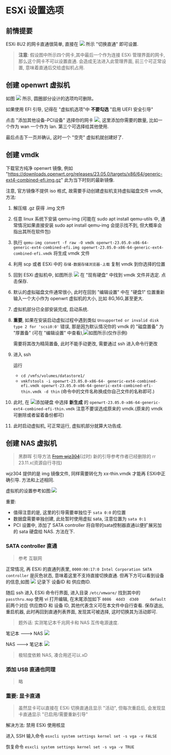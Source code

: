 # ESXi 设置选项
## 前情提要
ESXi 8U2 的网卡直通很简单, 直接在 ![](./img/0.png) 所示 "切换直通" 即可设置.

> **注意**: 假设图中所示四个网卡,其中最后一个作为连接 ESXi 管理界面的网卡, 那么这个网卡不可以设置直通. 会造成无法进入此管理界面, 前三个可正常设置, 意味着直通后交给虚拟机占用.

## 创建 openwrt 虚拟机
如图 ![](./img/1.png) 所示, 圆圈部分设计的选项均可删除。

如果使用 EFI 引导, 记得在 "虚拟机选项"中 **不要勾选** "启用 UEFI 安全引导"

点击 "添加其他设备-PCI设备" 选择你的网卡 ![](./img/5.png), 这里添加你需要的数量, 比如一个作为 wan 一个作为 lan. 第三个可选择给其他使用.

最后点击下一页并确认, 这时一个 "空壳" 虚拟机就创建好了.

## 创建 vmdk 
下载官方纯净 openwrt 镜像, 例如 "https://downloads.openwrt.org/releases/23.05.0/targets/x86/64/generic-ext4-combined-efi.img.gz" 此为当下时刻的最新镜像.

注意, 官方镜像不提供 iso 格式, 故需要手动创建虚拟机支持虚拟磁盘文件 vmdk,方法:
1. 解压缩 .gz 获得 .img 文件
2. 任意 linux 系统下安装 qemu-img (可能在 sudo apt install qemu-utils 中, 通常情况如果直接安装 sudo apt install qemu-img 会提示找不到, 但大概率会指出其所在软件包)
3. 执行 `qemu-img convert -f raw -O vmdk openwrt-23.05.0-x86-64-generic-ext4-combined-efi.img openwrt-23.05.0-x86-64-generic-ext4-combined-efi.vmdk` 将生成 vmdk 文件
4. 利用 scp 或者 ESXi 中的 `存储-数据存储浏览器-上载` 复制 vmdk 到你选择的位置
5. 回到 ESXi 虚拟机中, 如图所示 ![](./img/4.png) 在 "现有硬盘" 中找到 vmdk 文件并选定. 点击保存.
6. 默认的虚拟磁盘文件通常很小, 此时在回到 "编辑设置" 中在 "硬盘1" 位置重新输入一个大小作为 openwrt 虚拟机的大小, 比如 8G,16G,甚至更大.
7. 虚拟机部分已全部安装完成, 启动系统.
8. **重要**, 如果在安装启动虚拟过程中遇到类似 `Unsupported or invalid disk type 2 for 'scsi0:0'` 错误, 那是因为默认情况你的 vmdk 的 "磁盘置备" 为 "厚置备" (可在 "编辑设置" 中查看),![如图所示](./img/3.png)(仅作示例)

    需要将其改为精简置备, 此时不能手动更改, 需要通过 ssh 进入命令行更改
9. 进入 ssh
   
   运行
   - `cd /vmfs/volumes/datastore1/`
   - `vmkfstools -i openwrt-23.05.0-x86-64-
generic-ext4-combined-efi.vmdk openwrt-23.05.0-x86-64-generic-ext4-combined-efi-thin.vmdk -d thin` (命令中的文件名称换成你自己文件的名称即可.)
10. 此时, 在 ![添加硬盘](./img/4.png) 中选择 **新生成** 的 `openwrt-23.05.0-x86-64-generic-ext4-combined-efi-thin.vmdk` 注意不要误选成原来的 vmdk.(原来的 vmdk 可删除或者留着备份都可)
11. 此时启动虚拟机, 可正常运行, 虚拟机部分就算大功告成.


## 创建 NAS 虚拟机
> 黑群晖 引导方法 ~~[From wjz304](https://github.com/wjz304/arpl-i18n)~~(过时)
> 新的引导参考作者已经删除的 rr 23.11.x(资源自行寻找)

wjz304 提供的是 img 镜像文件, 同样需要转化为 xx-thin.vmdk 才能再 ESXi中正确引导. 方法和上述相同.

虚拟机的设置参考如图:![](./img/nas1.png)

重要:
- 值得注意的是, 这里的引导需要单独位于 `sata 0:0` 的位置
- 数据盘需要单独创建, 此处暂时使用虚拟 sata, 注意位置为 `sata 0:1`
- PCI 设置中, 添加了 SATA controller 将自带的sata控制器直通以便扩展另加的 sata 硬盘给 NAS. 方法在下.

### SATA controller 直通
> 参考 互联网

正常情况, 再 ESXi 的直通列表里, `0000:00:17:0 Intel Corporation SATA controller` 是灰色状态, 意味着这里不支持直接切换直通. 但再下方可以看到设备的信息,如图 ![](./img/nas2.png)
记录下 设备ID 和 供应商ID.

随后 ssh 进入 ESXi 命令行界面, 进入目录 `/etc/vmware/` 找到其中的 `passthru.map` 使用 vi 打开编辑, 在末尾添加如下 `8086  4dd3  d3d0     default` 前两个对应 供应商ID 和 设备 ID, 其他代表含义可在本文件中自行查看. 保存退出, 重启机器, 此时再回到直通列表界面, 发现其可被选择, 这时切换其为活动即可.

> 题外话: 实测笔记本千兆网卡和 NAS 互传电源速度.

笔记本 ---> NAS
![](./img/test1.png)

NAS ---> 笔记本 
![](./img/test2.png)

> 极轻度依赖 NAS, 凑合用还可以.xD

### 添加 USB 直通也同理
>略

### 重要: 显卡直通
> 虽然显卡可以直接在 ESXi 切换直通且显示 "活动", 但每次重启后, 会发现显卡直通显示 "已启用/需要重新引导"

解决方法: 禁用 ESXi 使用核显

进入 SSH 输入命令 `esxcli system settings kernel set -s vga -v FALSE`

恢复命令 `esxcli system settings kernel set -s vga -v TRUE`
